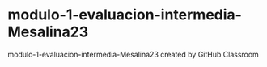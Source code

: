 # modulo-1-evaluacion-intermedia-Mesalina23
modulo-1-evaluacion-intermedia-Mesalina23 created by GitHub Classroom
